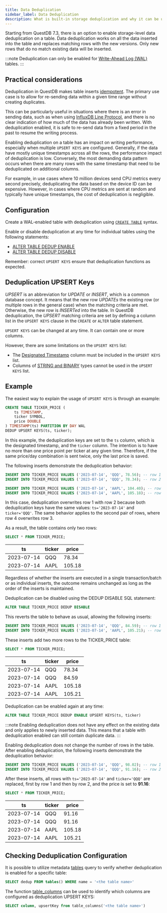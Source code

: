 ```yaml
---
title: Data Deduplication
sidebar_label: Data Deduplication
description: What is built-in storage deduplication and why it can be useful.
---
```


Starting from QuestDB 7.3, there is an option to enable storage-level data deduplication on a table. Data deduplication works on all the data inserted into the table and replaces matching rows with the new versions. Only new rows that do no match existing data will be inserted.

:::note
Deduplication can only be enabled for [Write-Ahead Log (WAL)](/docs/concept/write-ahead-log) tables.
:::

## Practical considerations

Deduplication in QuestDB makes table inserts [idempotent](https://en.wikipedia.org/wiki/Idempotence). The primary use case is to allow for re-sending data within a given time range without creating duplicates.

This can be particularly useful in situations where there is an error in sending data, such as when using [InfluxDB Line Protocol](/docs/reference/api/ilp/overview), and there is no clear indication of how much of the data has already been written. With deduplication enabled, it is safe to re-send data from a fixed period in the past to resume the writing process.

Enabling deduplication on a table has an impact on writing performance, especially when multiple `UPSERT KEYS` are configured. Generally, if the data have mostly unique timestamps across all the rows, the performance impact of deduplication is low. Conversely, the most demanding data pattern occurs when there are many rows with the same timestamp that need to be deduplicated on additional columns.

For example, in use cases where 10 million devices send CPU metrics every second precisely, deduplicating the data based on the device ID can be expensive. However, in cases where CPU metrics are sent at random and typically have unique timestamps, the cost of deduplication is negligible.

## Configuration

Create a WAL-enabled table with deduplication using [`CREATE TABLE`](/docs/reference/sql/create-table/#deduplication) syntax.

Enable or disable deduplication at any time for individual tables using the following statements:

- [ALTER TABLE DEDUP ENABLE ](/docs/reference/sql/alter-table-enable-deduplication)
- [ALTER TABLE DEDUP DISABLE](/docs/reference/sql/alter-table-disable-deduplication)

Remember: correct `UPSERT KEYS` ensure that deduplication functions as expected.

## Deduplication UPSERT Keys

_UPSERT_ is an abbreviation for _UPDATE_ or _INSERT_, which is a common database concept. It means that the new row _UPDATEs_ the existing row (or multiple rows in the general case) when the matching criteria are met. Otherwise, the new row is _INSERTed_ into the table. In QuestDB deduplication, the _UPSERT_ matching criteria are set by defining a column list in the `UPSERT KEYS` clause in the `CREATE` or `ALTER` table statement.

`UPSERT KEYS` can be changed at any time. It can contain one or more columns. 

However, there are some limitations on the `UPSERT KEYS` list:

- The [Designated Timestamp](/docs/concept/designated-timestamp) column must be included in the `UPSERT KEYS` list.
- Columns of [STRING and BINARY](/docs/reference/sql/datatypes) types cannot be used in the `UPSERT KEYS` list.

## Example

The easiest way to explain the usage of `UPSERT KEYS` is through an example:

```sql
CREATE TABLE TICKER_PRICE (
    ts TIMESTAMP,
    ticker SYMBOL,
    price DOUBLE
) TIMESTAMP(ts) PARTITION BY DAY WAL
DEDUP UPSERT KEYS(ts, ticker);
```

In this example, the deduplication keys are set to the `ts` column, which is the designated timestamp, and the `ticker` column. The intention is to have no more than one price point per ticker at any given time. Therefore, if the same price/day combination is sent twice, only the last price is saved.

The following inserts demonstrate the deduplication behavior:

```sql
INSERT INTO TICKER_PRICE VALUES ('2023-07-14', 'QQQ', 78.56); -- row 1
INSERT INTO TICKER_PRICE VALUES ('2023-07-14', 'QQQ', 78.34); -- row 2

INSERT INTO TICKER_PRICE VALUES ('2023-07-14', 'AAPL', 104.40); -- row 3
INSERT INTO TICKER_PRICE VALUES ('2023-07-14', 'AAPL', 105.18); -- row 4
```

In this case, deduplication overwrites row 1 with row 2 because both deduplication keys have the same values: `ts='2023-07-14'` and `ticker='QQQ'`. The same behavior applies to the second pair of rows, where row 4 overwrites row 3. 

As a result, the table contains only two rows:

```sql
SELECT * FROM TICKER_PRICE;
```

| ts         | ticker | price  |
| ---------- | ------ | ------ |
| 2023-07-14 | QQQ    | 78.34  |
| 2023-07-14 | AAPL   | 105.18 |

Regardless of whether the inserts are executed in a single transaction/batch or as individual inserts, the outcome remains unchanged as long as the order of the inserts is maintained.

Deduplication can be disabled using the DEDUP DISABLE SQL statement:

```sql
ALTER TABLE TICKER_PRICE DEDUP DISABLE
```

This reverts the table to behave as usual, allowing the following inserts:

```sql
INSERT INTO TICKER_PRICE VALUES ('2023-07-14', 'QQQ', 84.59); -- row 1
INSERT INTO TICKER_PRICE VALUES ('2023-07-14', 'AAPL', 105.21); -- row 2
```

These inserts add two more rows to the TICKER_PRICE table:

```sql
SELECT * FROM TICKER_PRICE;
```

| ts         | ticker | price  |
| ---------- | ------ | ------ |
| 2023-07-14 | QQQ    | 78.34  |
| 2023-07-14 | QQQ    | 84.59  |
| 2023-07-14 | AAPL   | 105.18 |
| 2023-07-14 | AAPL   | 105.21 |

Deduplication can be enabled again at any time:

```sql
ALTER TABLE TICKER_PRICE DEDUP ENABLE UPSERT KEYS(ts, ticker)
```

:::note
Enabling deduplication does not have any effect on the existing data and only applies to newly inserted data. This means that a table with deduplication enabled can still contain duplicate data.
:::

Enabling deduplication does not change the number of rows in the table. After enabling deduplication, the following inserts demonstrate the deduplication behavior:

```sql
INSERT INTO TICKER_PRICE VALUES ('2023-07-14', 'QQQ', 98.02); -- row 1
INSERT INTO TICKER_PRICE VALUES ('2023-07-14', 'QQQ', 91.16); -- row 2
```

After these inserts, all rows with `ts='2023-07-14'` and `ticker='QQQ'` are replaced, first by row 1 and then by row 2, and the price is set to **91.16**:

```sql
SELECT * FROM TICKER_PRICE;
```

| ts         | ticker | price  |
| ---------- | ------ | ------ |
| 2023-07-14 | QQQ    | 91.16  |
| 2023-07-14 | QQQ    | 91.16  |
| 2023-07-14 | AAPL   | 105.18 |
| 2023-07-14 | AAPL   | 105.21 |


## Checking Deduplication Configuration

It is possible to utilize  metadata [tables](/docs/reference/function/meta#tables) query to verify whether deduplication is enabled for a specific table:

```sql
SELECT dedup FROM tables() WHERE name = '<the table name>'
```

The function [table_columns](/docs/reference/function/meta#table_columns) can be used to identify which columns are configured as deduplication UPSERT KEYS:

```sql
SELECT column, upsertKey from table_columns('<the table name>')
```